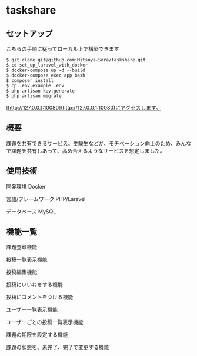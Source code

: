 # taskshare

## セットアップ

こちらの手順に従ってローカル上で構築できます


```
$ git clone git@github.com:Mitsuya-Sora/taskshare.git
$ cd set_up_laravel_with_docker
$ docker-compose up -d --build
$ docker-compose exec app bash
$ composer install
$ cp .env.example .env
$ php artisan key:generate
$ php artisan migrate
```
[http://127.0.0.1:10080](http://127.0.0.1:10080)にアクセスします。

## 概要

課題を共有できるサービス。受験生などが、モチベーション向上のため、みんなで課題を共有しあって、高め合えるようなサービスを想定しました。

## 使用技術

開発環境 Docker

言語/フレームワーク PHP/Laravel

データベース MySQL

## 機能一覧

課題登録機能

投稿一覧表示機能

投稿編集機能

投稿にいいねをする機能

投稿にコメントをつける機能

ユーザー一覧表示機能

ユーザーごとの投稿一覧表示機能

課題の期限を設定する機能

課題の状態を、未完了、完了で変更する機能
